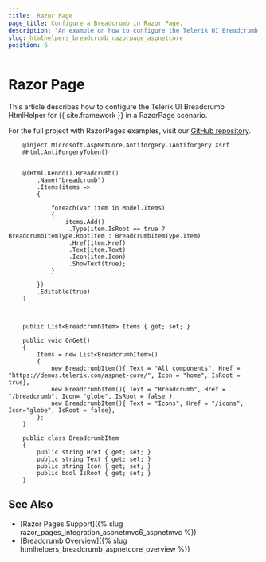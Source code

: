 ```yaml
---
title:  Razor Page
page_title: Configure a Breadcrumb in Razor Page.
description: "An example on how to configure the Telerik UI Breadcrumb HtmlHelper for {{ site.framework }} in a Razor Page."
slug: htmlhelpers_breadcrumb_razorpage_aspnetcore
position: 6
---
```


# Razor Page

This article describes how to configure the Telerik UI Breadcrumb HtmlHelper for {{ site.framework }} in a RazorPage scenario.

For the full project with RazorPages examples, visit our [GitHub repository](https://github.com/telerik/ui-for-aspnet-core-examples/tree/master/Telerik.Examples.RazorPages).

```tab-RazorPage(csthml)        
    @inject Microsoft.AspNetCore.Antiforgery.IAntiforgery Xsrf
	@Html.AntiForgeryToken()
	
	
	@(Html.Kendo().Breadcrumb()
        .Name("breadcrumb")
        .Items(items =>
        {

            foreach(var item in Model.Items)
            {
                items.Add()
                 .Type(item.IsRoot == true ? BreadcrumbItemType.RootItem : BreadcrumbItemType.Item)
                 .Href(item.Href)
                 .Text(item.Text)
                 .Icon(item.Icon)
                 .ShowText(true);
            }                   
           
        })
        .Editable(true)
    )
	
```
```tab-PageModel(cshtml.cs)      
	
	public List<BreadcrumbItem> Items { get; set; }
        
    public void OnGet()
    {
        Items = new List<BreadcrumbItem>()
        {
            new BreadcrumbItem(){ Text = "All components", Href = "https://demos.telerik.com/aspnet-core/", Icon = "home", IsRoot = true},
            new BreadcrumbItem(){ Text = "Breadcrumb", Href = "/breadcrumb", Icon= "globe", IsRoot = false },
            new BreadcrumbItem(){ Text = "Icons", Href = "/icons", Icon="globe", IsRoot = false},
        };
    }

    public class BreadcrumbItem
    {
        public string Href { get; set; }
        public string Text { get; set; }
        public string Icon { get; set; }
        public bool IsRoot { get; set; }
    }
```

## See Also

* [Razor Pages Support]({% slug razor_pages_integration_aspnetmvc6_aspnetmvc %})
* [Breadcrumb Overview]({% slug htmlhelpers_breadcrumb_aspnetcore_overview %})

